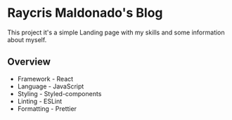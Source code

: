 # Raycris Maldonado's Blog

This project it's a simple Landing page with my skills and some information about myself.

## Overview

- Framework - React
- Language - JavaScript
- Styling - Styled-components
- Linting - ESLint
- Formatting - Prettier

